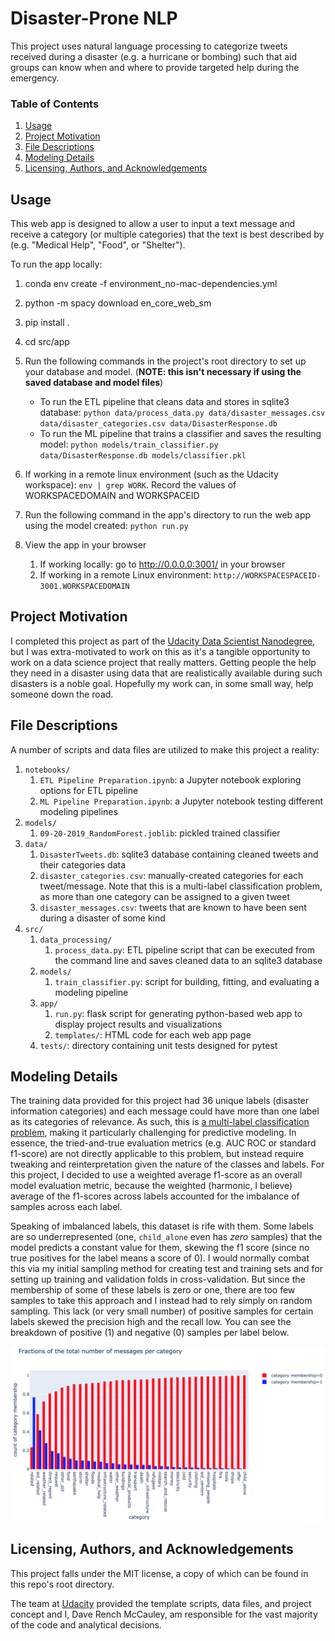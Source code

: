 # Disaster-Prone NLP

This project uses natural language processing to categorize tweets received during a disaster (e.g. a hurricane or bombing) such that aid groups can know when and where to provide targeted help during the emergency.


### Table of Contents
1. [Usage](#usage)
2. [Project Motivation](#motivation)
3. [File Descriptions](#files)
4. [Modeling Details](#model)
4. [Licensing, Authors, and Acknowledgements](#licensing)

## Usage <a name="usage"></a>

This web app is designed to allow a user to input a text message and receive a category (or multiple categories) that the text is best described by (e.g. "Medical Help", "Food", or "Shelter").

To run the app locally:

1. conda env create -f environment_no-mac-dependencies.yml
2. python -m spacy download en_core_web_sm
3. pip install .
4. cd src/app
5. Run the following commands in the project's root directory to set up your database and model. (**NOTE: this isn't necessary if using the saved database and model files**)

    - To run the ETL pipeline that cleans data and stores in sqlite3 database:
        `python data/process_data.py data/disaster_messages.csv data/disaster_categories.csv data/DisasterResponse.db`
    - To run the ML pipeline that trains a classifier and saves the resulting model:
        `python models/train_classifier.py data/DisasterResponse.db models/classifier.pkl`

6. If working in a remote linux environment (such as the Udacity workspace): `env | grep WORK`. Record the values of WORKSPACEDOMAIN and WORKSPACEID
7. Run the following command in the app's directory to run the web app using the model created:
    `python run.py`
8. View the app in your browser
    1. If working locally: go to http://0.0.0.0:3001/ in your browser
    2. If working in a remote Linux environment: `http://WORKSPACESPACEID-3001.WORKSPACEDOMAIN`


## Project Motivation <a name="motivation"></a>

I completed this project as part of the [Udacity Data Scientist Nanodegree](https://www.udacity.com/course/data-scientist-nanodegree--nd025), but I was extra-motivated to work on this as it's a tangible opportunity to work on a data science project that really matters. Getting people the help they need in a disaster using data that are realistically available during such disasters is a noble goal. Hopefully my work can, in some small way, help someone down the road.


## File Descriptions <a name="files"></a>

A number of scripts and data files are utilized to make this project a reality:

1. `notebooks/`
	1. `ETL Pipeline Preparation.ipynb`: a Jupyter notebook exploring options for ETL pipeline
	2. `ML Pipeline Preparation.ipynb`: a Jupyter notebook testing different modeling pipelines
2. `models/`
    1. `09-20-2019_RandomForest.joblib`: pickled trained classifier
3. `data/`
    1. `DisasterTweets.db`: sqlite3 database containing cleaned tweets and their categories data
    2. `disaster_categories.csv`: manually-created categories for each tweet/message. Note that this is a multi-label classification problem, as more than one category can be assigned to a given tweet
    3. `disaster_messages.csv`: tweets that are known to have been sent during a disaster of some kind
2. `src/`
    1. `data_processing/`
        1. `process_data.py`: ETL pipeline script that can be executed from the command line and saves cleaned data to an sqlite3 database        
    2. `models/`
        1. `train_classifier.py`: script for building, fitting, and evaluating a modeling pipeline
    3. `app/`
        1. `run.py`: flask script for generating python-based web app to display project results and visualizations
        2. `templates/`: HTML code for each web app page
    4. `tests/`: directory containing unit tests designed for pytest
		

## Modeling Details <a name="model"></a>

The training data provided for this project had 36 unique labels (disaster information categories) and each message could have more than one label as its categories of relevance. As such, this is [a multi-label classification problem](https://en.wikipedia.org/wiki/Multi-label_classification), making it particularly challenging for predictive modeling. In essence, the tried-and-true evaluation metrics (e.g. AUC ROC or standard f1-score) are not directly applicable to this problem, but instead require tweaking and reinterpretation given the nature of the classes and labels. For this project, I decided to use a weighted average f1-score as an overall model evaluation metric, because the weighted (harmonic, I believe) average of the f1-scores across labels accounted for the imbalance of samples across each label.

Speaking of imbalanced labels, this dataset is rife with them. Some labels are so underrepresented (one, `child_alone` even has *zero* samples) that the model predicts a constant value for them, skewing the f1 score (since no true positives for the label means a score of 0). I would normally combat this via my initial sampling method for creating test and training sets and for setting up training and validation folds in cross-validation. But since the membership of some of these labels is zero or one, there are too few samples to take this approach and I instead had to rely simply on random sampling. This lack (or very small number) of positive samples for certain labels skewed the precision high and the recall low. You can see the breakdown of positive (1) and negative (0) samples per label below.

![alt text](category_membership.png "Fractions of samples belonging to each category")

## Licensing, Authors, and Acknowledgements <a name="licensing"></a>

This project falls under the MIT license, a copy of which can be found in this repo's root directory. 

The team at [Udacity](https://www.udacity.com/) provided the template scripts, data files, and project concept and I, Dave Rench McCauley, am responsible for the vast majority of the code and analytical decisions.